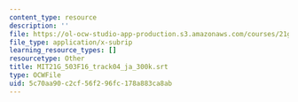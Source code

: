 ```yaml
---
content_type: resource
description: ''
file: https://ol-ocw-studio-app-production.s3.amazonaws.com/courses/21g-503-japanese-iii-fall-2019/5c70aa90c2cf56f296fc178a883ca8ab_MIT21G_503F16_track04_ja_300k.vtt
file_type: application/x-subrip
learning_resource_types: []
resourcetype: Other
title: MIT21G_503F16_track04_ja_300k.srt
type: OCWFile
uid: 5c70aa90-c2cf-56f2-96fc-178a883ca8ab
---
```

